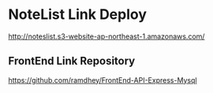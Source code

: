 # NoteList Link Deploy

http://noteslist.s3-website-ap-northeast-1.amazonaws.com/

## FrontEnd Link Repository

https://github.com/ramdhey/FrontEnd-API-Express-Mysql

